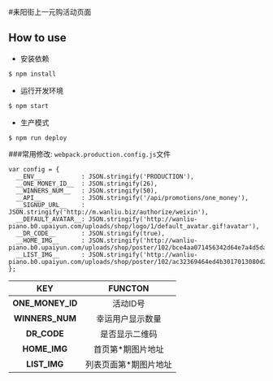 #耒阳街上一元购活动页面

## How to use
  - 安装依赖
```bash
$ npm install
```
  - 运行开发环境
```bash
$ npm start
```

  - 生产模式
```bash
$ npm run deploy
```

###常用修改:
`webpack.production.config.js`文件
```
var config = {
  __ENV__           : JSON.stringify('PRODUCTION'),
  __ONE_MONEY_ID__  : JSON.stringify(26),
  __WINNERS_NUM__   : JSON.stringify(50),
  __API__           : JSON.stringify('/api/promotions/one_money'),
  __SIGNUP_URL__    : JSON.stringify('http://m.wanliu.biz/authorize/weixin'),
  __DEFAULT_AVATAR__: JSON.stringify('http://wanliu-piano.b0.upaiyun.com/uploads/shop/logo/1/default_avatar.gif!avatar'),
  __DR_CODE__       : JSON.stringify(true),
  __HOME_IMG__      : JSON.stringify('http://wanliu-piano.b0.upaiyun.com/uploads/shop/poster/102/bce4aa071456342d64e7a4d5da3cb45d.jpg'),
  __LIST_IMG__      : JSON.stringify('http://wanliu-piano.b0.upaiyun.com/uploads/shop/poster/102/ac32369464ed4b3017013080d2c6c78b.jpg')
};
```
|KEY              |FUNCTON               |
|:---------------:|:--------------------:|
|__ONE_MONEY_ID__ |活动ID号              |
|__WINNERS_NUM__  |幸运用户显示数量      |
|__DR_CODE__      |是否显示二维码        |
|__HOME_IMG__     |首页第*期图片地址     |
|__LIST_IMG__     |列表页面第*期图片地址 |
